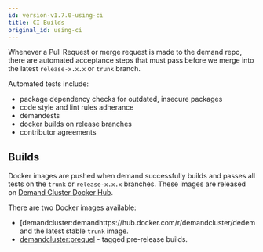 ```yaml
---
id: version-v1.7.0-using-ci
title: CI Builds
original_id: using-ci
---
```


Whenever a Pull Request or merge request is made to the demand repo, there are automated acceptance steps that must pass before we merge into the latest `release-x.x.x` or `trunk`  branch.

Automated tests include:

- package dependency checks for outdated, insecure packages
- code style and lint rules adherance
- demandests
- docker builds on release branches
- contributor agreements

## Builds

Docker images are pushed when demand successfully builds and passes all tests on the `trunk`  or `release-x.x.x` branches. These images are released on [Demand Cluster Docker Hub](https://hub.docker.com/u/demandcluster/).

There are two Docker images available:

- [demandcluster:demandhttps://hub.docker.com/r/demandcluster/dedemand the latest stable `trunk`  image.
- [demandcluster:prequel](https://hub.docker.com/r/demandcluster/prequel/) - tagged pre-release builds.
